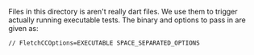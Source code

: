 <!---
Copyright (c) 2015, the Dartino project authors. Please see the AUTHORS file
for details. All rights reserved. Use of this source code is governed by a
BSD-style license that can be found in the LICENSE.md file.
-->

Files in this directory is aren't really dart files. We use them to
trigger actually running executable tests.  The binary and options to
pass in are given as:
```
// FletchCCOptions=EXECUTABLE SPACE_SEPARATED_OPTIONS
```
